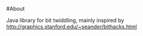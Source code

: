 #About

Java library for bit twiddling, mainly inspired by http://graphics.stanford.edu/~seander/bithacks.html